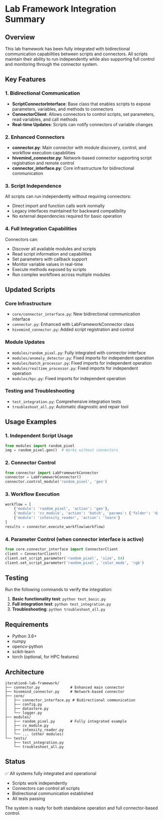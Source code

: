 # Lab Framework Integration Summary

## Overview
This lab framework has been fully integrated with bidirectional communication capabilities between scripts and connectors. All scripts maintain their ability to run independently while also supporting full control and monitoring through the connector system.

## Key Features

### 1. Bidirectional Communication
- **ScriptConnectorInterface**: Base class that enables scripts to expose parameters, variables, and methods to connectors
- **ConnectorClient**: Allows connectors to control scripts, set parameters, read variables, and call methods
- **Real-time Updates**: Scripts can notify connectors of variable changes

### 2. Enhanced Connectors
- **connector.py**: Main connector with module discovery, control, and workflow execution capabilities
- **hivemind_connector.py**: Network-based connector supporting script registration and remote control
- **connector_interface.py**: Core infrastructure for bidirectional communication

### 3. Script Independence
All scripts can run independently without requiring connectors:
- Direct import and function calls work normally
- Legacy interfaces maintained for backward compatibility
- No external dependencies required for basic operation

### 4. Full Integration Capabilities
Connectors can:
- Discover all available modules and scripts
- Read script information and capabilities
- Set parameters with callback support
- Monitor variable values in real-time
- Execute methods exposed by scripts
- Run complex workflows across multiple modules

## Updated Scripts

### Core Infrastructure
- `core/connector_interface.py`: New bidirectional communication interface
- `connector.py`: Enhanced with LabFrameworkConnector class
- `hivemind_connector.py`: Added script registration and control

### Module Updates
- `modules/random_pixel.py`: Fully integrated with connector interface
- `modules/anomaly_detector.py`: Fixed imports for independent operation
- `modules/batch_processor.py`: Fixed imports for independent operation
- `modules/realtime_processor.py`: Fixed imports for independent operation
- `modules/hpc.py`: Fixed imports for independent operation

### Testing and Troubleshooting
- `test_integration.py`: Comprehensive integration tests
- `troubleshoot_all.py`: Automatic diagnostic and repair tool

## Usage Examples

### 1. Independent Script Usage
```python
from modules import random_pixel
img = random_pixel.gen()  # Works without connectors
```

### 2. Connector Control
```python
from connector import LabFrameworkConnector
connector = LabFrameworkConnector()
connector.control_module('random_pixel', 'gen')
```

### 3. Workflow Execution
```python
workflow = [
    {'module': 'random_pixel', 'action': 'gen'},
    {'module': 'cv_module', 'action': 'batch', 'params': {'folder': 'data'}},
    {'module': 'intensity_reader', 'action': 'learn'}
]
results = connector.execute_workflow(workflow)
```

### 4. Parameter Control (when connector interface is active)
```python
from core.connector_interface import ConnectorClient
client = ConnectorClient()
client.set_script_parameter('random_pixel', 'size', 64)
client.set_script_parameter('random_pixel', 'color_mode', 'rgb')
```

## Testing

Run the following commands to verify the integration:

1. **Basic functionality test**: `python test_basic.py`
2. **Full integration test**: `python test_integration.py`
3. **Troubleshooting**: `python troubleshoot_all.py`

## Requirements

- Python 3.6+
- numpy
- opencv-python
- scikit-learn
- torch (optional, for HPC features)

## Architecture

```
iteration6-lab-framework/
├── connector.py              # Enhanced main connector
├── hivemind_connector.py     # Network-based connector
├── core/
│   ├── connector_interface.py # Bidirectional communication
│   ├── config.py
│   ├── datastore.py
│   └── logger.py
├── modules/
│   ├── random_pixel.py       # Fully integrated example
│   ├── cv_module.py
│   ├── intensity_reader.py
│   └── ... (other modules)
└── tests/
    ├── test_integration.py
    └── troubleshoot_all.py
```

## Status

✅ All systems fully integrated and operational
- Scripts work independently
- Connectors can control all scripts
- Bidirectional communication established
- All tests passing

The system is ready for both standalone operation and full connector-based control.